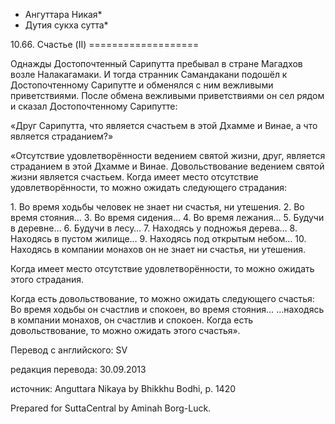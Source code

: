 * Ангуттара Никая*
* Дутия сукха сутта*

10\.66\. Счастье \(II\)
\=\=\=\=\=\=\=\=\=\=\=\=\=\=\=\=\=\=\=

Однажды Достопочтенный Сарипутта пребывал в стране Магадхов возле Налакагамаки\. И тогда странник Самандакани подошёл к Достопочтенному Сарипутте и обменялся с ним вежливыми приветствиями\. После обмена вежливыми приветствиями он сел рядом и сказал Достопочтенному Сарипутте:

«Друг Сарипутта, что является счастьем в этой Дхамме и Винае, а что является страданием?»

«Отсутствие удовлетворённости ведением святой жизни, друг, является страданием в этой Дхамме и Винае\. Довольствование ведением святой жизни является счастьем\. Когда имеет место отсутствие удовлетворённости, то можно ожидать следующего страдания:

1\. Во время ходьбы человек не знает ни счастья, ни утешения\.
2\. Во время стояния…
3\. Во время сидения…
4\. Во время лежания…
5\. Будучи в деревне…
6\. Будучи в лесу…
7\. Находясь у подножья дерева…
8\. Находясь в пустом жилище…
9\. Находясь под открытым небом…
10\. Находясь в компании монахов он не знает ни счастья, ни утешения\.

Когда имеет место отсутствие удовлетворённости, то можно ожидать этого страдания\.

Когда есть довольствование, то можно ожидать следующего счастья: Во время ходьбы он счастлив и спокоен, во время стояния… …находясь в компании монахов, он счастлив и спокоен\. Когда есть довольствование, то можно ожидать этого счастья»\.

Перевод с английского: SV

редакция перевода: 30\.09\.2013

источник: Anguttara Nikaya by Bhikkhu Bodhi, p\. 1420

Prepared for SuttaCentral by Aminah Borg\-Luck\.